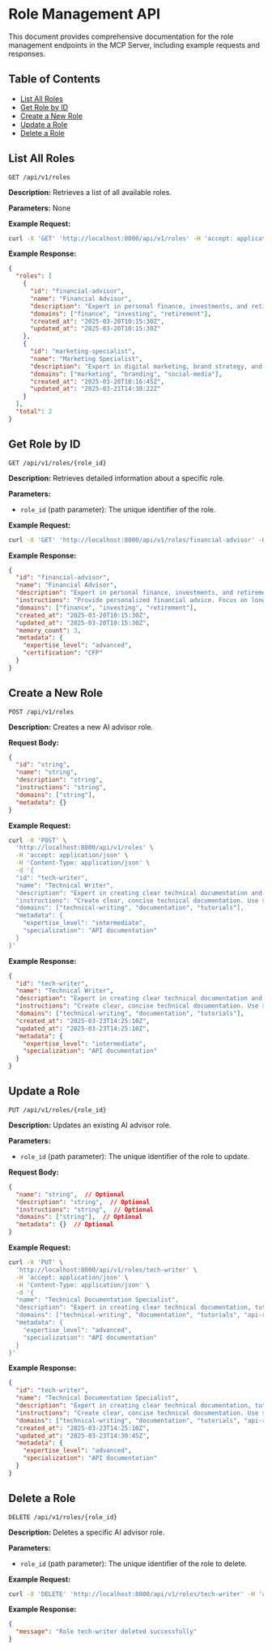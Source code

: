 # Role Management API

This document provides comprehensive documentation for the role management endpoints in the MCP Server, including example requests and responses.

## Table of Contents

- [List All Roles](#list-all-roles)
- [Get Role by ID](#get-role-by-id)
- [Create a New Role](#create-a-new-role)
- [Update a Role](#update-a-role)
- [Delete a Role](#delete-a-role)

## List All Roles

```
GET /api/v1/roles
```

**Description:** Retrieves a list of all available roles.

**Parameters:** None

**Example Request:**
```bash
curl -X 'GET' 'http://localhost:8000/api/v1/roles' -H 'accept: application/json'
```

**Example Response:**
```json
{
  "roles": [
    {
      "id": "financial-advisor",
      "name": "Financial Advisor",
      "description": "Expert in personal finance, investments, and retirement planning",
      "domains": ["finance", "investing", "retirement"],
      "created_at": "2025-03-20T10:15:30Z",
      "updated_at": "2025-03-20T10:15:30Z"
    },
    {
      "id": "marketing-specialist",
      "name": "Marketing Specialist",
      "description": "Expert in digital marketing, brand strategy, and market analysis",
      "domains": ["marketing", "branding", "social-media"],
      "created_at": "2025-03-20T10:16:45Z",
      "updated_at": "2025-03-21T14:30:22Z"
    }
  ],
  "total": 2
}
```

## Get Role by ID

```
GET /api/v1/roles/{role_id}
```

**Description:** Retrieves detailed information about a specific role.

**Parameters:**
- `role_id` (path parameter): The unique identifier of the role.

**Example Request:**
```bash
curl -X 'GET' 'http://localhost:8000/api/v1/roles/financial-advisor' -H 'accept: application/json'
```

**Example Response:**
```json
{
  "id": "financial-advisor",
  "name": "Financial Advisor",
  "description": "Expert in personal finance, investments, and retirement planning",
  "instructions": "Provide personalized financial advice. Focus on long-term wealth building strategies. Always consider risk tolerance and time horizon. Explain complex financial concepts in simple terms.",
  "domains": ["finance", "investing", "retirement"],
  "created_at": "2025-03-20T10:15:30Z",
  "updated_at": "2025-03-20T10:15:30Z",
  "memory_count": 3,
  "metadata": {
    "expertise_level": "advanced",
    "certification": "CFP"
  }
}
```

## Create a New Role

```
POST /api/v1/roles
```

**Description:** Creates a new AI advisor role.

**Request Body:**
```json
{
  "id": "string",
  "name": "string",
  "description": "string",
  "instructions": "string",
  "domains": ["string"],
  "metadata": {}
}
```

**Example Request:**
```bash
curl -X 'POST' \
  'http://localhost:8000/api/v1/roles' \
  -H 'accept: application/json' \
  -H 'Content-Type: application/json' \
  -d '{
  "id": "tech-writer",
  "name": "Technical Writer",
  "description": "Expert in creating clear technical documentation and tutorials",
  "instructions": "Create clear, concise technical documentation. Use simple language to explain complex concepts. Include examples where helpful.",
  "domains": ["technical-writing", "documentation", "tutorials"],
  "metadata": {
    "expertise_level": "intermediate",
    "specialization": "API documentation"
  }
}'
```

**Example Response:**
```json
{
  "id": "tech-writer",
  "name": "Technical Writer",
  "description": "Expert in creating clear technical documentation and tutorials",
  "instructions": "Create clear, concise technical documentation. Use simple language to explain complex concepts. Include examples where helpful.",
  "domains": ["technical-writing", "documentation", "tutorials"],
  "created_at": "2025-03-23T14:25:10Z",
  "updated_at": "2025-03-23T14:25:10Z",
  "metadata": {
    "expertise_level": "intermediate",
    "specialization": "API documentation"
  }
}
```

## Update a Role

```
PUT /api/v1/roles/{role_id}
```

**Description:** Updates an existing AI advisor role.

**Parameters:**
- `role_id` (path parameter): The unique identifier of the role to update.

**Request Body:**
```json
{
  "name": "string",  // Optional
  "description": "string",  // Optional
  "instructions": "string",  // Optional
  "domains": ["string"],  // Optional
  "metadata": {}  // Optional
}
```

**Example Request:**
```bash
curl -X 'PUT' \
  'http://localhost:8000/api/v1/roles/tech-writer' \
  -H 'accept: application/json' \
  -H 'Content-Type: application/json' \
  -d '{
  "name": "Technical Documentation Specialist",
  "description": "Expert in creating clear technical documentation, tutorials, and API references",
  "domains": ["technical-writing", "documentation", "tutorials", "api-reference"],
  "metadata": {
    "expertise_level": "advanced",
    "specialization": "API documentation"
  }
}'
```

**Example Response:**
```json
{
  "id": "tech-writer",
  "name": "Technical Documentation Specialist",
  "description": "Expert in creating clear technical documentation, tutorials, and API references",
  "instructions": "Create clear, concise technical documentation. Use simple language to explain complex concepts. Include examples where helpful.",
  "domains": ["technical-writing", "documentation", "tutorials", "api-reference"],
  "created_at": "2025-03-23T14:25:10Z",
  "updated_at": "2025-03-23T14:30:45Z",
  "metadata": {
    "expertise_level": "advanced",
    "specialization": "API documentation"
  }
}
```

## Delete a Role

```
DELETE /api/v1/roles/{role_id}
```

**Description:** Deletes a specific AI advisor role.

**Parameters:**
- `role_id` (path parameter): The unique identifier of the role to delete.

**Example Request:**
```bash
curl -X 'DELETE' 'http://localhost:8000/api/v1/roles/tech-writer' -H 'accept: application/json'
```

**Example Response:**
```json
{
  "message": "Role tech-writer deleted successfully"
}
```
